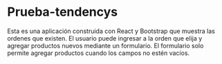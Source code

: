 # Prueba-tendencys
Esta es una aplicación construida con React y Bootstrap que muestra las ordenes que existen.
El usuario puede ingresar a la orden que elija y agregar productos nuevos mediante un 
formulario. El formulario solo permite agregar productos cuando los campos no estén vacíos.
